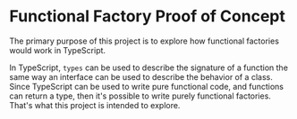 # Functional Factory Proof of Concept
The primary purpose of this project is to explore how functional factories would work in TypeScript.

In TypeScript, `types` can be used to describe the signature of a function the same way an interface can be used to describe the behavior of a class. Since TypeScript can be used to write pure functional code, and functions can return a type, then it's possible to write purely functional factories. That's what this project is intended to explore.